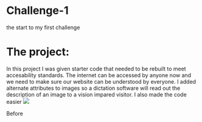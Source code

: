 # Challenge-1
the start to my first challenge

<h1> The project: </h1>
<p> In this project I was given starter code that needed to be rebuilt to meet accesability standards. The internet can be accessed by anyone now and we need to make sure our website can be understood by everyone. I added alternate attributes to images so a dictation software will read out the description of an image to a vision impared visitor. I also made the code easier

<img src="![image](https://user-images.githubusercontent.com/26885024/196049424-c4f7e860-e3dd-4f89-a3eb-b70ce2000894.png)">
<p> Before </p>


